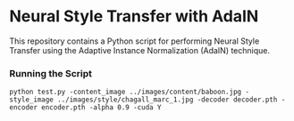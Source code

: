 # Neural Style Transfer with AdaIN

This repository contains a Python script for performing Neural Style Transfer using the Adaptive Instance Normalization (AdaIN) technique.

### Running the Script

```
python test.py -content_image ../images/content/baboon.jpg -style_image ../images/style/chagall_marc_1.jpg -decoder decoder.pth -encoder encoder.pth -alpha 0.9 -cuda Y
```